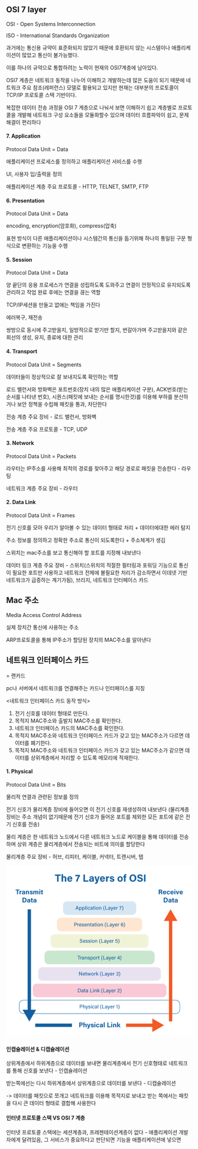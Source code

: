 ## OSI 7 layer

OSI - Open Systems Interconnection

ISO - International Standards Organization

과거에는 통신용 규약이 표준화되지 않았기 때문에 호환되지 않는 시스템이나 애플리케이션이 많았고 통신이 불가능했다. 

이를 하나의 규약으로 통합하려는 노력이 현재의 OSI7계층에 남아있다. 

OSI7 계층은 네트워크 동작을 나누어 이해하고 개발하는데 많은 도움이 되기 때문에 네트워크 주요 참조(레퍼런스) 모델로 활용되고 있지만 현재는 대부분의 프로토콜이 TCP/IP 프로토콜 스택 기반이다. 

복잡한 데이터 전송 과정을 OSI 7 계층으로 나눠서 보면 이해하기 쉽고 계층별로 프로토콜을 개발해 네트워크 구성 요소들을 모듈화할수 있으며 데이터 흐름파악이 쉽고, 문제 해결이 편리하다


#### 7. Application

Protocol Data Unit = Data

애플리케이션 프로세스를 정의하고 애플리케이션 서비스를 수행

UI, 사용자 입/출력을 정의

애플리케이션 계층 주요 프로토콜 - HTTP, TELNET, SMTP, FTP

#### 6. Presentation 

Protocol Data Unit = Data

encoding, encryption(암호화), compress(압축)

표현 방식이 다른 애플리케이션이나 시스템간의 통신을 돕기위해 하나의 통일된 구문 형식으로 변환하는 기능을 수행

#### 5. Session 

Protocol Data Unit = Data

양 끝단의 응용 프로세스가 연결을 성립하도록 도와주고 연결이 안정적으로 유지되도록 관리하고 작업 완료 후에는 연결을 끊는 역할

TCP/IP세션을 만들고 없애는 책임을 가진다

에러복구, 재전송

쌍방으로 동시에 주고받을지, 일방적으로 받기만 할지, 번갈아가며 주고받을지와 같은 회선의 생성, 유지, 종료에 대한 관리

#### 4. Transport 

Protocol Data Unit = Segments

데이터들이 정상적으로 잘 보내지도록 확인하는 역할

로드 밸런서와 방화벽은 포트번호(장치 내의 많은 애플리케이션 구분), ACK번호(받는 순서를 나타낸 번호), 시퀀스(패킷에 보내는 순서를 명시한것)를 이용해 부하를 분산하거나 보안 정책을 수립해 패킷을 통과, 차단한다

전송 계층 주요 장비 - 로드 밸런서, 방화벽

전송 계층 주요 프로토콜 - TCP, UDP

#### 3. Network

Protocol Data Unit = Packets

라우터는 IP주소를 사용해 최적의 경로를 찾아주고 해당 경로로 패킷을 전송한다 - 라우팅

네트워크 계층 주요 장비 - 라우터

#### 2. Data Link

Protocol Data Unit = Frames

전기 신호를 모아 우리가 알아볼 수 있는 데이터 형태로 처리 + 데이터에대한 에러 탐지

주소 정보를 정의하고 정확한 주소로 통신이 되도록한다 + 주소체계가 생김

스위치는 mac주소를 보고 통신해야 할 포트를 지정해 내보낸다

데이터 링크 계층 주요 장비 - 스위치(스위치의 적절한 필터링과 포워딩 기능으로 통신이 필요한 포트만 사용하고 네트워크 전체에 불필요한 처리가 감소하면서 이데넷 기반 네트워크가 급증하는 계기가됨), 브리지, 네트워크 인터페이스 카드

## Mac 주소

Media Access Control Address

실제 장치간 통신에 사용하는 주소

ARP프로토콜을 통해 IP주소가 할당된 장치의 MAC주소를 알아낸다

## 네트워크 인터페이스 카드

= 랜카드

pc나 서버에서 네트워크를 연결해주는 카드나 인터페이스를 지칭

<네트워크 인터페이스 카드 동작 방식>

1. 전기 신호를 데이터 형태로 만든다.
2. 목적지 MAC주소와 출발지 MAC주소를 확인한다.
3. 네트워크 인터페이스 카드의 MAC주소를 확인한다.
4. 목적지 MAC주소와 네트워크 인터페이스 카드가 갖고 있는 MAC주소가 다르면 데이터를 폐기한다.
5. 목적지 MAC주소와 네트워크 인터페이스 카드가 갖고 있는 MAC주소가 같으면 데이터를 상위계층에서 처리할 수 있도록 메모리에 적재한다.

#### 1. Physical 

Protocol Data Unit = Bits

물리적 연결과 관련된 정보를 정의

전기 신호가 물리계층 장비에 들어오면 이 전기 신호를 재생성하여 내보낸다 (물리계층 장비는 주소 개념이 없기때문에 전기 신호가 들어온 포트를 제외한 모든 포트에 같은 전기 신호를 전송)

물리 계층은 한 네트워크 노드에서 다른 네트워크 노드로 케이블을 통해 데이터를 전송하며 상위 계층은 물리계층에서 전송되는 비트에 의미를 할당한다

물리계층 주요 장비 - 허브, 리피터, 케이블, 커넥터, 트랜시버, 탭

![7layers](../images/7layers.png)

#### 인캡슐레이션 & 디캡슐레이션

상위계층에서 하위계층으로 데이터를 보내면 물리계층에서 전기 신호형태로 네트워크를 통해 신호를 보낸다 - 인캡슐레이션

받는쪽에선는 다시 하위계층에서 상위계층으로 데이터를 보낸다 - 디캡슐레이션

-> 데이터를 패킷으로 쪼개고 네트워크를 이용해 목적지로 보내고 받는 쪽에서는 패킷을 다시 큰 데이터 형태로 결합해 사용한다

#### 인터넷 프로토콜 스택 VS OSI 7 계층

인터넷 프로토콜 스택에는 세션계층과, 프레젠테이션계층이 없다 - 애플리케이션 개발자에게 달려있음, 그 서비스가 중요하다고 판단되면 기능을 애플리케이션에 넣으면 


